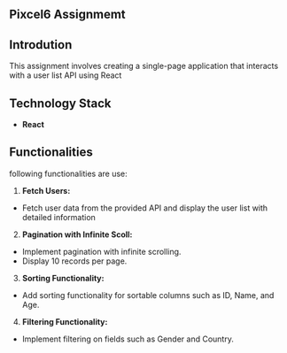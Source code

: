 ## Pixcel6 Assignmemt

## Introdution

This assignment involves creating a single-page application that interacts with a user list API using React

## Technology Stack

- **React**

## Functionalities

following functionalities are use:

1. **Fetch Users:**

- Fetch user data from the provided API and display the user list with detailed information

2. **Pagination with Infinite Scoll:**
- Implement pagination with infinite scrolling.
- Display 10 records per page.

3. **Sorting Functionality:**
- Add sorting functionality for sortable columns such as ID, Name, and Age.

4. **Filtering Functionality:**
 - Implement filtering on fields such as Gender and Country.


